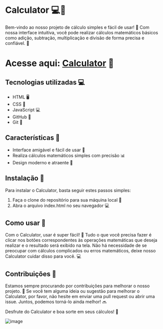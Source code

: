 # Calculator 💻🔢

Bem-vindo ao nosso projeto de cálculo simples e fácil de usar! 🎉 Com nossa interface intuitiva, você pode realizar cálculos matemáticos básicos como adição, subtração, multiplicação e divisão de forma precisa e confiável. 💪

# Acesse aqui: [Calculator](https://crystian-oliveira.github.io/Calculadora/) 🔗

## Tecnologias utilizadas 💻

- HTML 🖥️
- CSS 🎨
- JavaScript 💻
- GitHub 📂
- Git 🔗

## Características 🎯

- Interface amigável e fácil de usar 📱
- Realiza cálculos matemáticos simples com precisão 📊
- Design moderno e atraente 💅

## Instalação 🚀

Para instalar o Calculator, basta seguir estes passos simples:

1. Faça o clone do repositório para sua máquina local 💾
2. Abra o arquivo index.html no seu navegador 💻

## Como usar 🤔

Com o Calculator, usar é super fácil! 🎉 Tudo o que você precisa fazer é clicar nos botões correspondentes às operações matemáticas que deseja realizar e o resultado será exibido na tela. Não há necessidade de se preocupar com cálculos complicados ou erros matemáticos, deixe nosso Calculator cuidar disso para você. 💻

## Contribuições 🙌

Estamos sempre procurando por contribuições para melhorar o nosso projeto. 🚀 Se você tem alguma ideia ou sugestão para melhorar o Calculator, por favor, não hesite em enviar uma pull request ou abrir uma issue. Juntos, podemos torná-lo ainda melhor! 🔜

Desfrute do Calculator e boa sorte em seus cálculos! 🎉 

![image](https://user-images.githubusercontent.com/95485159/216837198-c1b79fa2-036f-4c50-a30c-e1f7f2d482aa.png)
